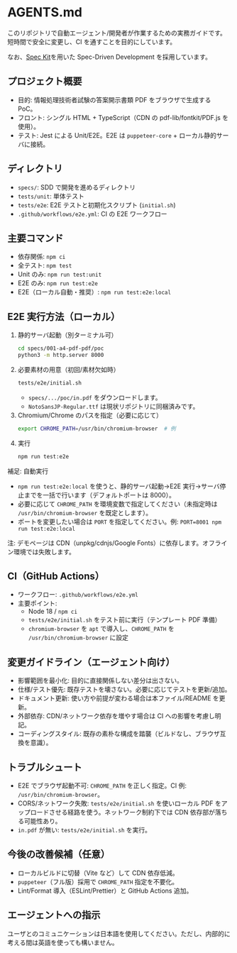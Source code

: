# AGENTS.md

このリポジトリで自動エージェント/開発者が作業するための実務ガイドです。短時間で安全に変更し、CI を通すことを目的にしています。

なお、[Spec Kit](https://github.com/github/spec-kit)を用いた Spec-Driven Development を採用しています。

## プロジェクト概要
- 目的: 情報処理技術者試験の答案開示書類 PDF をブラウザで生成する PoC。
- フロント: シングル HTML + TypeScript（CDN の pdf-lib/fontkit/PDF.js を使用）。
- テスト: Jest による Unit/E2E。E2E は `puppeteer-core` + ローカル静的サーバに接続。

## ディレクトリ
- `specs/`: SDD で開発を進めるディレクトリ
- `tests/unit`: 単体テスト
- `tests/e2e`: E2E テストと初期化スクリプト (`initial.sh`)
- `.github/workflows/e2e.yml`: CI の E2E ワークフロー

## 主要コマンド
- 依存関係: `npm ci`
- 全テスト: `npm test`
- Unit のみ: `npm run test:unit`
- E2E のみ: `npm run test:e2e`
 - E2E（ローカル自動・推奨）: `npm run test:e2e:local`

## E2E 実行方法（ローカル）
1) 静的サーバ起動（別ターミナル可）
   ```sh
   cd specs/001-a4-pdf-pdf/poc
   python3 -m http.server 8000
   ```
2) 必要素材の用意（初回/素材欠如時）
   ```sh
   tests/e2e/initial.sh
   ```
   - `specs/.../poc/in.pdf` をダウンロードします。
   - `NotoSansJP-Regular.ttf` は現状リポジトリに同梱済みです。
3) Chromium/Chrome のパスを指定（必要に応じて）
   ```sh
   export CHROME_PATH=/usr/bin/chromium-browser  # 例
   ```
4) 実行
   ```sh
   npm run test:e2e
   ```

補足: 自動実行
- `npm run test:e2e:local` を使うと、静的サーバ起動→E2E 実行→サーバ停止までを一括で行います（デフォルトポートは 8000）。
- 必要に応じて `CHROME_PATH` を環境変数で指定してください（未指定時は `/usr/bin/chromium-browser` を既定とします）。
 - ポートを変更したい場合は `PORT` を指定してください。例: `PORT=8001 npm run test:e2e:local`

注: デモページは CDN（unpkg/cdnjs/Google Fonts）に依存します。オフライン環境では失敗します。

## CI（GitHub Actions）
- ワークフロー: `.github/workflows/e2e.yml`
- 主要ポイント:
  - Node 18 / `npm ci`
  - `tests/e2e/initial.sh` をテスト前に実行（テンプレート PDF 準備）
  - `chromium-browser` を `apt` で導入し、`CHROME_PATH` を `/usr/bin/chromium-browser` に設定

## 変更ガイドライン（エージェント向け）
- 影響範囲を最小化: 目的に直接関係しない差分は出さない。
- 仕様/テスト優先: 既存テストを壊さない。必要に応じてテストを更新/追加。
- ドキュメント更新: 使い方や前提が変わる場合は本ファイル/README を更新。
- 外部依存: CDN/ネットワーク依存を増やす場合は CI への影響を考慮し明記。
- コーディングスタイル: 既存の素朴な構成を踏襲（ビルドなし、ブラウザ互換を意識）。

## トラブルシュート
- E2E でブラウザ起動不可: `CHROME_PATH` を正しく指定。CI 例: `/usr/bin/chromium-browser`。
- CORS/ネットワーク失敗: `tests/e2e/initial.sh` を使いローカル PDF をアップロードさせる経路を使う。ネットワーク制約下では CDN 依存部が落ちる可能性あり。
- `in.pdf` が無い: `tests/e2e/initial.sh` を実行。

## 今後の改善候補（任意）
- ローカルビルドに切替（Vite など）して CDN 依存低減。
- `puppeteer`（フル版）採用で `CHROME_PATH` 指定を不要化。
- Lint/Format 導入（ESLint/Prettier）と GitHub Actions 追加。

## エージェントへの指示

ユーザとのコミュニケーションは日本語を使用してください。ただし、内部的に考える間は英語を使っても構いません。
